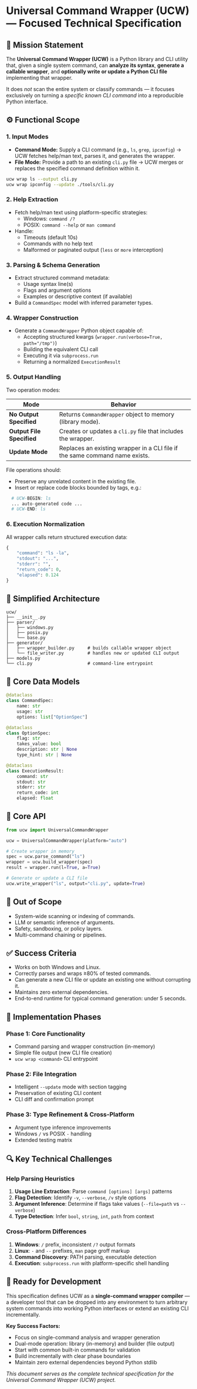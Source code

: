 # Universal Command Wrapper (UCW) — Focused Technical Specification

## 🧭 **Mission Statement**

The **Universal Command Wrapper (UCW)** is a Python library and CLI utility that, given a single system command, can **analyze its syntax**, **generate a callable wrapper**, and **optionally write or update a Python CLI file** implementing that wrapper.

It does *not* scan the entire system or classify commands — it focuses exclusively on turning a *specific known CLI command* into a reproducible Python interface.

## ⚙️ **Functional Scope**

### 1. **Input Modes**

* **Command Mode:**
  Supply a CLI command (e.g., `ls`, `grep`, `ipconfig`) → UCW fetches help/man text, parses it, and generates the wrapper.
* **File Mode:**
  Provide a path to an existing `cli.py` file → UCW merges or replaces the specified command definition within it.

```bash
ucw wrap ls --output cli.py
ucw wrap ipconfig --update ./tools/cli.py
```

### 2. **Help Extraction**

* Fetch help/man text using platform-specific strategies:
  * Windows: `command /?`
  * POSIX: `command --help` or `man command`
* Handle:
  * Timeouts (default 10s)
  * Commands with no help text
  * Malformed or paginated output (`less` or `more` interception)

### 3. **Parsing & Schema Generation**

* Extract structured command metadata:
  * Usage syntax line(s)
  * Flags and argument options
  * Examples or descriptive context (if available)
* Build a `CommandSpec` model with inferred parameter types.

### 4. **Wrapper Construction**

* Generate a `CommandWrapper` Python object capable of:
  * Accepting structured kwargs (`wrapper.run(verbose=True, path="/tmp")`)
  * Building the equivalent CLI call
  * Executing it via `subprocess.run`
  * Returning a normalized `ExecutionResult`

### 5. **Output Handling**

Two operation modes:

| Mode                      | Behavior                                                                    |
| ------------------------- | --------------------------------------------------------------------------- |
| **No Output Specified**   | Returns `CommandWrapper` object to memory (library mode).                   |
| **Output File Specified** | Creates or updates a `cli.py` file that includes the wrapper.               |
| **Update Mode**           | Replaces an existing wrapper in a CLI file if the same command name exists. |

File operations should:
* Preserve any unrelated content in the existing file.
* Insert or replace code blocks bounded by tags, e.g.:
```python
  # UCW-BEGIN: ls
  ... auto-generated code ...
  # UCW-END: ls
  ```

### 6. **Execution Normalization**

All wrapper calls return structured execution data:
```python
{
    "command": "ls -la",
    "stdout": "...",
    "stderr": "",
    "return_code": 0,
    "elapsed": 0.124
}
```

## 🧱 **Simplified Architecture**

```
ucw/
├── __init__.py
├── parser/
│   ├── windows.py
│   ├── posix.py
│   └── base.py
├── generator/
│   ├── wrapper_builder.py     # builds callable wrapper object
│   └── file_writer.py         # handles new or updated CLI output
├── models.py
└── cli.py                     # command-line entrypoint
```

## 🧩 **Core Data Models**

```python
@dataclass
class CommandSpec:
    name: str
    usage: str
    options: list["OptionSpec"]

@dataclass
class OptionSpec:
    flag: str
    takes_value: bool
    description: str | None
    type_hint: str | None

@dataclass
class ExecutionResult:
    command: str
    stdout: str
    stderr: str
    return_code: int
    elapsed: float
```

## 🧩 **Core API**

```python
from ucw import UniversalCommandWrapper

ucw = UniversalCommandWrapper(platform="auto")

# Create wrapper in memory
spec = ucw.parse_command("ls")
wrapper = ucw.build_wrapper(spec)
result = wrapper.run(l=True, a=True)

# Generate or update a CLI file
ucw.write_wrapper("ls", output="cli.py", update=True)
```

## 🚫 **Out of Scope**

* System-wide scanning or indexing of commands.
* LLM or semantic inference of arguments.
* Safety, sandboxing, or policy layers.
* Multi-command chaining or pipelines.

## ✅ **Success Criteria**

* Works on both Windows and Linux.
* Correctly parses and wraps ≥80% of tested commands.
* Can generate a new CLI file or update an existing one without corrupting it.
* Maintains zero external dependencies.
* End-to-end runtime for typical command generation: under 5 seconds.

## 🎯 **Implementation Phases**

### **Phase 1: Core Functionality**
* Command parsing and wrapper construction (in-memory)
* Simple file output (new CLI file creation)
* `ucw wrap <command>` CLI entrypoint

### **Phase 2: File Integration**
* Intelligent `--update` mode with section tagging
* Preservation of existing CLI content
* CLI diff and confirmation prompt

### **Phase 3: Type Refinement & Cross-Platform**
* Argument type inference improvements
* Windows `/` vs POSIX `-` handling
* Extended testing matrix

## 🔍 **Key Technical Challenges**

### **Help Parsing Heuristics**
1. **Usage Line Extraction**: Parse `command [options] [args]` patterns
2. **Flag Detection**: Identify `-v`, `--verbose`, `/v` style options
3. **Argument Inference**: Determine if flags take values (`--file=path` vs `--verbose`)
4. **Type Detection**: Infer `bool`, `string`, `int`, `path` from context

### **Cross-Platform Differences**
1. **Windows**: `/` prefix, inconsistent `/?` output formats
2. **Linux**: `-` and `--` prefixes, `man` page groff markup
3. **Command Discovery**: PATH parsing, executable detection
4. **Execution**: `subprocess.run` with platform-specific shell handling

## 🚀 **Ready for Development**

This specification defines UCW as a **single-command wrapper compiler** — a developer tool that can be dropped into any environment to turn arbitrary system commands into working Python interfaces or extend an existing CLI incrementally.

**Key Success Factors:**
- Focus on single-command analysis and wrapper generation
- Dual-mode operation: library (in-memory) and builder (file output)
- Start with common built-in commands for validation
- Build incrementally with clear phase boundaries
- Maintain zero external dependencies beyond Python stdlib

*This document serves as the complete technical specification for the Universal Command Wrapper (UCW) project.*
